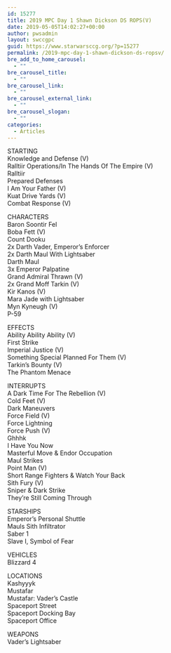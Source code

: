 ```yaml
---
id: 15277
title: 2019 MPC Day 1 Shawn Dickson DS ROPS(V)
date: 2019-05-05T14:02:27+00:00
author: pwsadmin
layout: swccgpc
guid: https://www.starwarsccg.org/?p=15277
permalink: /2019-mpc-day-1-shawn-dickson-ds-ropsv/
bre_add_to_home_carousel:
  - ""
bre_carousel_title:
  - ""
bre_carousel_link:
  - ""
bre_carousel_external_link:
  - ""
bre_carousel_slogan:
  - ""
categories:
  - Articles
---
```

  


STARTING  
Knowledge and Defense (V)  
Ralltiir Operations/In The Hands Of The Empire (V)  
Ralltiir  
Prepared Defenses  
I Am Your Father (V)  
Kuat Drive Yards (V)  
Combat Response (V)

CHARACTERS  
Baron Soontir Fel  
Boba Fett (V)  
Count Dooku  
2x Darth Vader, Emperor’s Enforcer  
2x Darth Maul With Lightsaber  
Darth Maul  
3x Emperor Palpatine  
Grand Admiral Thrawn (V)  
2x Grand Moff Tarkin (V)  
Kir Kanos (V)  
Mara Jade with Lightsaber  
Myn Kyneugh (V)  
P-59

EFFECTS  
Ability Ability Ability (V)  
First Strike&nbsp;  
Imperial Justice (V)  
Something Special Planned For Them (V)  
Tarkin’s Bounty (V)  
The Phantom Menace

INTERRUPTS  
A Dark Time For The Rebellion (V)  
Cold Feet (V)  
Dark Maneuvers  
Force Field (V)  
Force Lightning  
Force Push (V)  
Ghhhk  
I Have You Now  
Masterful Move & Endor Occupation  
Maul Strikes  
Point Man (V)  
Short Range Fighters & Watch Your Back  
Sith Fury (V)  
Sniper & Dark Strike  
They’re Still Coming Through

STARSHIPS  
Emperor’s Personal Shuttle  
Mauls Sith Infiltrator  
Saber 1  
Slave I, Symbol of Fear

VEHICLES  
Blizzard 4

LOCATIONS  
Kashyyyk  
Mustafar  
Mustafar: Vader’s Castle  
Spaceport Street  
Spaceport Docking Bay  
Spaceport Office

WEAPONS  
Vader’s Lightsaber